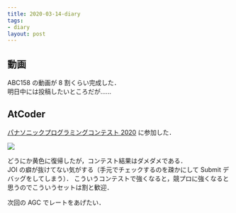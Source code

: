 ```yaml
---
title: 2020-03-14-diary
tags:
- diary
layout: post
---
```


## 動画
ABC158 の動画が 8 割くらい完成した．<br>
明日中には投稿したいところだが......<br>

## AtCoder
<a href="https://atcoder.jp/contests/panasonic2020">パナソニックプログラミングコンテスト 2020</a> に参加した．<br>

<img src="{{ site.baseurl }}/resources/2020-03-14-AC.png">

どうにか黄色に復帰したが，コンテスト結果はダメダメである．<br>
JOI の癖が抜けてない気がする（手元でチェックするのを疎かにして Submit デバッグをしてしまう）．
こういうコンテストで強くなると，競プロに強くなると思うのでこういうセットは割と歓迎．<br>

次回の AGC でレートをあげたい．<br>